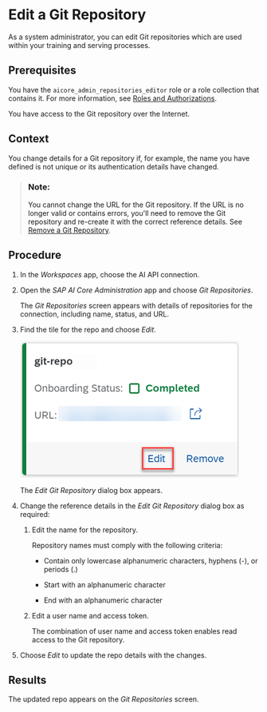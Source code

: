 <!-- loiob5dabaf48571485385e647a6e809a64d -->

# Edit a Git Repository

As a system administrator, you can edit Git repositories which are used within your training and serving processes.



<a name="loiob5dabaf48571485385e647a6e809a64d__prereq_vfl_y1g_4xb"/>

## Prerequisites

You have the `aicore_admin_repositories_editor` role or a role collection that contains it. For more information, see [Roles and Authorizations](https://help.sap.com/docs/ai-launchpad/sap-ai-launchpad/roles-and-authorizations).

You have access to the Git repository over the Internet.



<a name="loiob5dabaf48571485385e647a6e809a64d__context_wv1_1bg_4xb"/>

## Context

You change details for a Git repository if, for example, the name you have defined is not unique or its authentication details have changed.

> ### Note:  
> You cannot change the URL for the Git repository. If the URL is no longer valid or contains errors, you'll need to remove the Git repository and re-create it with the correct reference details. See [Remove a Git Repository](https://help.sap.com/docs/ai-launchpad/sap-ai-launchpad/remove-git-repository).



<a name="loiob5dabaf48571485385e647a6e809a64d__steps_rpx_bbg_4xb"/>

## Procedure

1.  In the *Workspaces* app, choose the AI API connection.

2.  Open the *SAP AI Core Administration* app and choose *Git Repositories*.

    The *Git Repositories* screen appears with details of repositories for the connection, including name, status, and URL.

3.  Find the tile for the repo and choose *Edit*.

    ![Git repository tile with Edit option highlighted.](images/Image_AIL_edit_repo_3efb8e6.png)

    The *Edit Git Repository* dialog box appears.

4.  Change the reference details in the *Edit Git Repository* dialog box as required:

    1.  Edit the name for the repository.

        Repository names must comply with the following criteria:

        -   Contain only lowercase alphanumeric characters, hyphens \(-\), or periods \(.\)

        -   Start with an alphanumeric character

        -   End with an alphanumeric character


    2.  Edit a user name and access token.

        The combination of user name and access token enables read access to the Git repository.


5.  Choose *Edit* to update the repo details with the changes.




<a name="loiob5dabaf48571485385e647a6e809a64d__result_zzj_5bg_4xb"/>

## Results

The updated repo appears on the *Git Repositories* screen.


